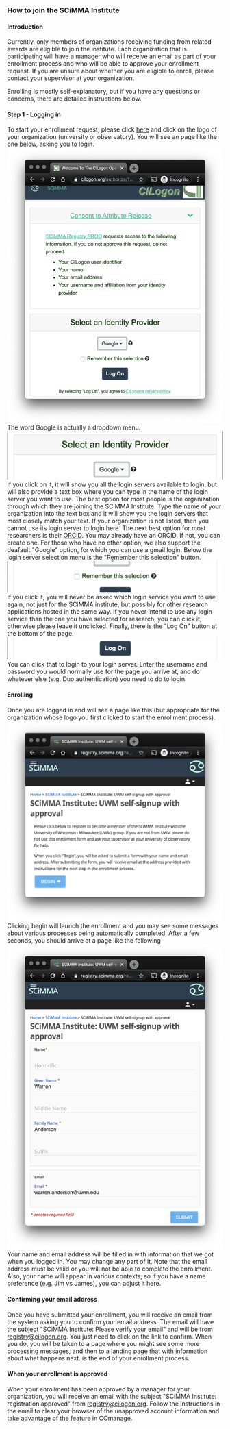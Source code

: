 ### How to join the SCiMMA Institute

#### Introduction
Currently, only members of organizations receiving funding from related awards are eligible to join the institute.
Each organization that is participating will have a manager who will receive an email as part of your enrollment
process and who will be able to approve your enrollment request. If you are unsure about whether you are eligible 
to enroll, please contact your supervisor at your organization.

Enrolling is mostly self-explanatory, but if you have any questions or concerns, there are detailed instructions below.

#### Step 1 - Logging in
To start your enrollment request, please click <a href="https://scimma.github.io/IAM/" target="_blank">here</a> and 
click on the logo of your organization (university or observatory). You will see an page like the one below, asking 
you to login.
![CILogonLoginImage](./JoinInstituteImages/CILogonLoginWindow.png)
The word Google is actually a dropdown menu. 
![CILogonLoginMenuImage](./JoinInstituteImages/CILogonLoginWindow_menu.png)
If you click on it, it will show you all the login servers available to login, but will also provide a text box where 
you can type in the name of the login server you want to use. The best option for most people is the organization through
which they are joining the SCiMMA Institute. Type the name of your organization into the text box and it will show you 
the login servers that most closely match your text. If your organization is not listed, then you cannot use its login 
server to login here. The next best option for most researchers is their <a href="https://orcid.org" target="_blank">ORCID</a>. You may already have an ORCID. If not, you can create one. For 
those who have no other option, we also support the deafault "Google" option, for which you can use a gmail login. 
Below the login server selection menu is the "Remember this selection" button. 
![CILogonLoginRememberImage](./JoinInstituteImages/CILogonLoginWindow_remember.png)
If you click it, you will never be asked which login service you want to use again, not just for the SCiMMA institute, 
but possibly for other research applications hosted in the same way. If you never intend to use any login service than 
the one you have selected for research, you can click it, otherwise please leave it unclicked. Finally, there is the 
"Log On" button at the bottom of the page. 
![CILogonLoginLogOnImage](./JoinInstituteImages/CILogonLoginWindow_LogOn.png)
You can click that to login to your login server. Enter the username and password you would normally use for the page 
you arrive at, and do whatever else (e.g. Duo authentication) you need to do to login. 

#### Enrolling
Once you are logged in and will see a page like this (but appropriate for the organization whose logo you first 
clicked to start the enrollment process).
![SCiMMAInstituteEnrollBeginImage](./JoinInstituteImages/scimmaInstituteEnrollBegin.png)
Clicking begin will launch the enrollment and you may see some messages about various processes being automatically 
completed. After a few seconds, you should arrive at a page like the following
![SCiMMAInstituteEnrollFormImage](./JoinInstituteImages/scimmaInstituteEnrollForm.png)
Your name and email address will be filled in with information that we got when you logged in. You may change any part of
it. Note that the email address must be valid or you will not be able to complete the enrollment. Also, your name will 
appear in various contexts, so if you have a name preference (e.g. Jim vs James), you can adjust it here.

#### Confirming your email address
Once you have submitted your enrollment, you will receive an email from the system asking you to confirm your email 
address. The email will have the subject "SCiMMA Institute: Please verify your email" and will be from 
registry@cilogon.org. You just need to click on the link to confirm. When you do, you will be taken to a page where 
you might see some more processing messages, and then to a landing page that with information about what happens next. 
is the end of your enrollment process.

#### When your enrollment is approved
When your enrollment has been approved by a manager for your organization, you will receive an email with the subject 
"SCiMMA Institute: registration approved" from registry@cilogon.org. Follow the instructions in the email to clear 
your browser of the unapproved account information and take advantage of the feature in COmanage.
